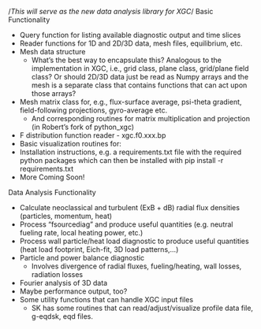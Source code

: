 /*This will serve as the new data analysis library for XGC*/ 
Basic Functionality
  * Query function for listing available diagnostic output and time slices
  * Reader functions for 1D and 2D/3D data, mesh files, equilibrium, etc.
  * Mesh data structure
    - What’s the best way to encapsulate this? Analogous to the implementation in XGC, i.e., grid class, plane class, grid/plane field class? Or should 2D/3D data just be read as Numpy arrays and the mesh is a separate class that contains functions that can act upon those arrays?
  * Mesh matrix class for, e.g., flux-surface average, psi-theta gradient, field-following projections, gyro-average etc.
    - And corresponding routines for matrix multiplication and projection (in Robert’s fork of python_xgc)
  * F distribution function reader - xgc.f0.xxx.bp
  * Basic visualization routines for:
  * Installation instructions, e.g. a requirements.txt file with the required python packages which can then be installed with pip install -r requirements.txt
  * More Coming Soon!

Data Analysis Functionality 
  * Calculate neoclassical and turbulent (ExB + dB) radial flux densities (particles, momentum, heat)
  * Process “fsourcediag” and produce useful quantities (e.g. neutral fueling rate, local heating power, etc.)
  * Process wall particle/heat load diagnostic to produce useful quantities (heat load footprint, Eich-fit, 3D load patterns,...)
  * Particle and power balance diagnostic
    - Involves divergence of radial fluxes, fueling/heating, wall losses, radiation losses
  * Fourier analysis of 3D data
  * Maybe performance output, too?
  * Some utility functions that can handle XGC input files
    - SK has some routines that can read/adjust/visualize profile data file, g-eqdsk, eqd files.

